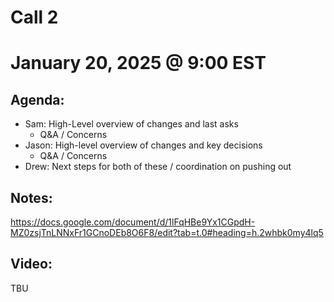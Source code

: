 # Call 2
# January 20, 2025 @ 9:00 EST

## Agenda:

- Sam: High-Level overview of changes and last asks
    - Q&A / Concerns
- Jason: High-level overview of changes and key decisions
    - Q&A / Concerns
- Drew: Next steps for both of these / coordination on pushing out

## Notes:
https://docs.google.com/document/d/1lFqHBe9Yx1CGpdH-MZ0zsjTnLNNxFr1GCnoDEb8O6F8/edit?tab=t.0#heading=h.2whbk0my4lq5

## Video:
TBU
